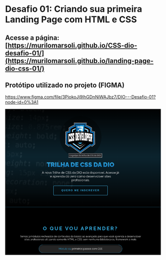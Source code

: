 # Desafio 01: Criando sua primeira Landing Page com HTML e CSS

## Acesse a página: [https://murilomarsoli.github.io/CSS-dio-desafio-01/](https://murilomarsoli.github.io/landing-page-dio-css-01/)

## Protótipo utilizado no projeto (FIGMA)

<https://www.figma.com/file/3PiokoJj9IhGDnNiWAJbz7/DIO---Desafio-01?node-id=0%3A1>

![Desafio 01 CSS](desafio-proj01.png)
